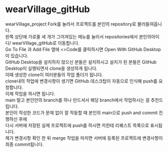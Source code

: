 # wearVillage_gitHub
wearVillage_project
Fork를 눌러서 프로젝트를 본인의 repository로 불러들여옵니다.<br/>
왼쪽 상단에 가로줄 세 개가 그어져있는 메뉴를 눌러서 repositories에서 본인의아이디/ wearVillage_gitHub로 이동합니다.<br/>
Go To File 과 Add File 옆에 <>Code를 클릭하시면 Open With GitHub Desktop이 있습니다.<br/>
GitHub Desktop을 설치하지 않으신 분들은 설치하시고 설치가 된 분들은 GitHub Desktop이 실행되면서 clone을 생성하게 됩니다.<br/>
이때 생성한 clone이 여러분들의 작업 폴더가 됩니다.<br/>
clone내의 작업에 변경사항이 생기면 GitHub 데스크탑이 자동으로 인식해 push를 요청합니다.<br/>
이제 작업을 하시면 됩니다.<br/>
main 말고 본인만의 branch를 하나 만드셔서 해당 branch에서 작업하시는 걸 추천드립니다.<br/>
본인이 작성한 코드가 문제 없이 잘 작동할 때 본인의 main으로 push and commit 진행하신 후에<br/>
다시 서버에 저장된 실제 프로젝트에 push를 하시면 저한테 리퀘스트 목록으로 표시됩니다.<br/>
제가 변경사항 확인 한 뒤 merge 작업을 마치면 서버에 등록된 프로젝트에 변경사항이 최종 commit됩니다.<br/>

